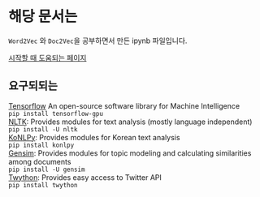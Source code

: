 # 해당 문서는

`Word2Vec` 와 `Doc2Vec`을 공부하면서 만든 ipynb 파일입니다.

[시작할 때 도움되는 페이지](https://www.lucypark.kr/courses/2015-dm/text-mining.html)

## 요구되되는

[Tensorflow](https://www.tensorflow.org/) An open-source software library for Machine Intelligence  
```pip install tensorflow-gpu```   
[NLTK](http://www.nltk.org/): Provides modules for text analysis (mostly language independent)  
```pip install -U nltk```   
[KoNLPy](http://konlpy.org/en/v0.4.4/): Provides modules for Korean text analysis  
```pip install konlpy```   
[Gensim](https://radimrehurek.com/gensim/): Provides modules for topic modeling and calculating similarities among documents  
```pip install -U gensim```   
[Twython](https://github.com/ryanmcgrath/twython): Provides easy access to Twitter API  
```pip install twython```   
